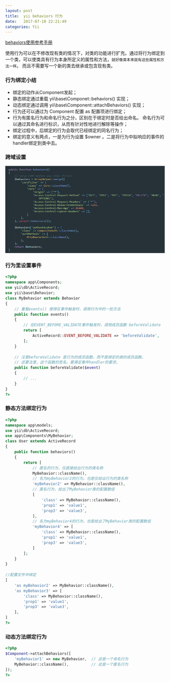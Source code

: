 ```yaml
---
layout: post
title:  yii behaviors 行为
date:   2017-07-10 22:21:49
categories: Yii
---
```

[behaviors使用参考手册](http://www.digpage.com/behavior.html)

使用行为可以在不修改现有类的情况下，对类的功能进行扩充。通过将行为绑定到一个类，可以使类具有行为本身所定义的属性和方法，`就好像类本来就有这些属性和方法一样`。 而且不需要写一个新的类去继承或包含现有类。

### 行为绑定小结
- 绑定的动作从Component发起；
- 静态绑定通过重载 yii\base\Componet::behaviors() 实现；
- 动态绑定通过调用 yii\base\Component::attachBehaviors() 实现；
- 行为还可以通过为 Component 配置 as 配置项进行绑定；
- 行为有匿名行为和命名行为之分，区别在于绑定时是否给出命名。 命名行为可以通过其命名进行标识，从而有针对性地进行解除等操作；
- 绑定过程中，后绑定的行为会取代已经绑定的同名行为；
- 绑定的意义有两点，一是为行为设置 $owner 。二是将行为中拟响应的事件的handler绑定到类中去。

### 跨域设置
![使用behaviors解决跨域限制](/assets/img/behaviors.png)

### 行为里设置事件
```php
<?php
namespace app\Components;
use yii\db\ActiveRecord;
use yii\base\Behavior;
class MyBehavior extends Behavior
{
    // 重载events() 使得在事件触发时，调用行为中的一些方法
    public function events()
    {
        // 在EVENT_BEFORE_VALIDATE事件触发时，调用成员函数 beforeValidate
        return [
            ActiveRecord::EVENT_BEFORE_VALIDATE => 'beforeValidate',
        ];
    }

    // 注意beforeValidate 是行为的成员函数，而不是绑定的类的成员函数。
    // 还要注意，这个函数的签名，要满足事件handler的要求。
    public function beforeValidate($event)
    {
        // ...
    }
}
?>
```

### 静态方法绑定行为
```php
<?php
namespace app\models;
use yii\db\ActiveRecord;
use app\Components\MyBehavior;
class User extends ActiveRecord
{
    public function behaviors()
    {
        return [
            // 匿名的行为，仅直接给出行为的类名称
            MyBehavior::className(),
            // 名为myBehavior2的行为，也是仅给出行为的类名称
            'myBehavior2' => MyBehavior::className(),
            // 匿名行为，给出了MyBehavior类的配置数组
            [
                'class' => MyBehavior::className(),
                'prop1' => 'value1',
                'prop3' => 'value3',
            ],
            // 名为myBehavior4的行为，也是给出了MyBehavior类的配置数组
            'myBehavior4' => [
                'class' => MyBehavior::className(),
                'prop1' => 'value1',
                'prop3' => 'value3',
            ]
        ];
    }
}

//配置文件中绑定
[
    'as myBehavior2' => MyBehavior::className(),
    'as myBehavior3' => [
        'class' => MyBehavior::className(),
        'prop1' => 'value1',
        'prop3' => 'value3',
    ],
]
?>
```

### 动态方法绑定行为
```php
<?php
$Component->attachBehaviors([
    'myBehavior1' => new MyBehavior,  // 这是一个命名行为
    MyBehavior::className(),          // 这是一个匿名行为
]);
?>
```
